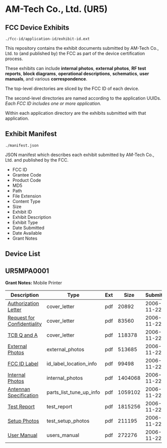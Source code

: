# AM-Tech Co., Ltd. (UR5)
## FCC Device Exhibits

```
./fcc-id/application-id/exhibit-id.ext
```

This repository contains the exhibit documents submitted by AM-Tech Co., Ltd. to (and published by) the FCC as part of the device certification process.

These exhibits can include **internal photos**, **external photos**, **RF test reports**, **block diagrams**, **operational descriptions**, **schematics**, **user manuals**, and various **correspondence**.

The top-level directories are sliced by the FCC ID of each device.

The second-level directories are named according to the application UUIDs. *Each FCC ID includes one or more application.*

Within each application directory are the exhibits submitted with that application. 

## Exhibit Manifest

```
./manifest.json
```

JSON manifest which describes each exhibit submitted by AM-Tech Co., Ltd. and published by the FCC.

- FCC ID
- Grantee Code
- Product Code
- MD5
- Path
- File Extension
- Content Type
- Size
- Exhibit ID
- Exhibit Description
- Exhibit Type
- Date Submitted
- Date Available
- Grant Notes

## Device List
## UR5MPA0001
**Grant Notes:** Mobile Printer

| Description | Type | Ext | Size | Submitted | Available |
| ----------- | ---- | --- | ---- | --------- | --------- |
| [Authorization Letter](UR5MPA0001/8144636d872c25eeb3d0535346d0ec01/731178.pdf) | cover_letter | pdf | 20892 | 2006-11-22 | 2006-11-22 |
| [Request for Confidentiality](UR5MPA0001/8144636d872c25eeb3d0535346d0ec01/731179.pdf) | cover_letter | pdf | 83560 | 2006-11-22 | 2006-11-22 |
| [TCB Q and A](UR5MPA0001/8144636d872c25eeb3d0535346d0ec01/731180.pdf) | cover_letter | pdf | 118378 | 2006-11-22 | 2006-11-22 |
| [External Photos](UR5MPA0001/8144636d872c25eeb3d0535346d0ec01/731185.pdf) | external_photos | pdf | 513685 | 2006-11-22 | 2006-11-22 |
| [FCC ID Label](UR5MPA0001/8144636d872c25eeb3d0535346d0ec01/731186.pdf) | id_label_location_info | pdf | 99498 | 2006-11-22 | 2006-11-22 |
| [Internal Photos](UR5MPA0001/8144636d872c25eeb3d0535346d0ec01/731187.pdf) | internal_photos | pdf | 1404068 | 2006-11-22 | 2006-11-22 |
| [Antennan Specification](UR5MPA0001/8144636d872c25eeb3d0535346d0ec01/731184.pdf) | parts_list_tune_up_info | pdf | 1059102 | 2006-11-22 | 2006-11-22 |
| [Test Report](UR5MPA0001/8144636d872c25eeb3d0535346d0ec01/731188.pdf) | test_report | pdf | 1815256 | 2006-11-22 | 2006-11-22 |
| [Setup Photos](UR5MPA0001/8144636d872c25eeb3d0535346d0ec01/731189.pdf) | test_setup_photos | pdf | 211195 | 2006-11-22 | 2006-11-22 |
| [User Manual](UR5MPA0001/8144636d872c25eeb3d0535346d0ec01/731190.pdf) | users_manual | pdf | 272276 | 2006-11-22 | 2006-11-22 |
